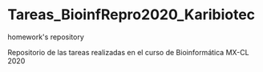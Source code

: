 # Tareas_BioinfRepro2020_Karibiotec
homework's repository

Repositorio de las tareas realizadas en el curso de Bioinformática MX-CL 2020
